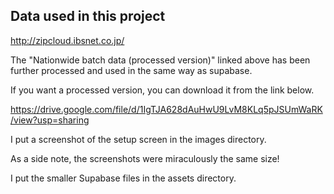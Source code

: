 ## Data used in this project

http://zipcloud.ibsnet.co.jp/

The "Nationwide batch data (processed version)" linked above has been further processed and used in the same way as supabase.

If you want a processed version, you can download it from the link below.

https://drive.google.com/file/d/1IgTJA628dAuHwU9LvM8KLq5pJSUmWaRK/view?usp=sharing

I put a screenshot of the setup screen in the images directory.

As a side note, the screenshots were miraculously the same size!

I put the smaller Supabase files in the assets directory.
